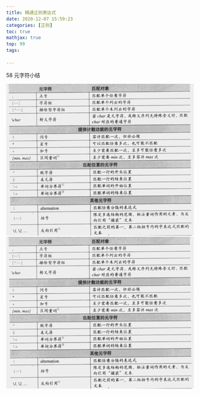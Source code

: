 ```yaml
---
title: 精通正则表达式
date: 2020-12-07 15:59:23
categories: [正则]
toc: true
mathjax: true
top: 99
tags:

---
```


58 元字符小结

![](/images/精通正则表达式/1.bmp)
![](精通正则表达式/1.bmp)